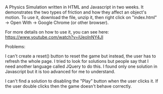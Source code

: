 A Physics Simulation written in HTML and Javascript in two weeks. It demonstrates the two types of friction and how they affect an object's motion. To use it, download the file, unzip it, then right click on "index.html" -> Open With -> Google Chrome (or other browser). 

For more details on how to use it, you can see here: 
https://www.youtube.com/watch?v=iUeoInNY4JI

Problems:

I can't create a reset() button to reset the game but instead, the user has to refresh the whole page. I tried to look for solutions but people say that I need another language called JQuery to do this. I found only one solution in Javascript but it is too advanced for me to understand.

I can't find a solution to disabling the "Play" button when the user clicks it. If the user double clicks then the game doesn't behave correctly.

